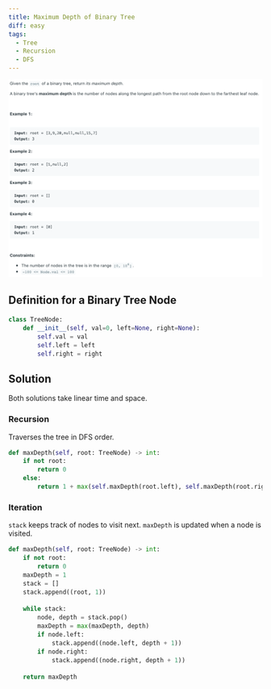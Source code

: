 ```yaml
---
title: Maximum Depth of Binary Tree
diff: easy
tags:
  - Tree
  - Recursion
  - DFS
---
```


<img class="medium-zoom" src="/algo/maximum-depth-of-binary-tree.png" alt="https://leetcode.com/problems/maximum-depth-of-binary-tree">

## Definition for a Binary Tree Node

```py
class TreeNode:
    def __init__(self, val=0, left=None, right=None):
        self.val = val
        self.left = left
        self.right = right
```

## Solution

Both solutions take linear time and space.

### Recursion

Traverses the tree in DFS order.

```py
def maxDepth(self, root: TreeNode) -> int:
    if not root:
        return 0
    else:
        return 1 + max(self.maxDepth(root.left), self.maxDepth(root.right))
```

### Iteration

`stack` keeps track of nodes to visit next. `maxDepth` is updated when a node is visited.

```py
def maxDepth(self, root: TreeNode) -> int:
    if not root:
        return 0
    maxDepth = 1
    stack = []
    stack.append((root, 1))

    while stack:
        node, depth = stack.pop()
        maxDepth = max(maxDepth, depth)
        if node.left:
            stack.append((node.left, depth + 1))
        if node.right:
            stack.append((node.right, depth + 1))

    return maxDepth
```
